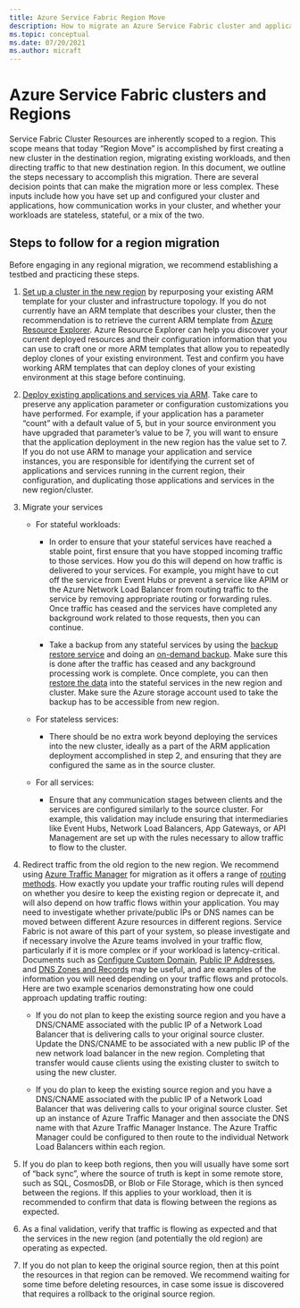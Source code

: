 ```yaml
---
title: Azure Service Fabric Region Move 
description: How to migrate an Azure Service Fabric cluster and applications to another region.
ms.topic: conceptual
ms.date: 07/20/2021
ms.author: micraft
---
```


# Azure Service Fabric clusters and Regions

Service Fabric Cluster Resources are inherently scoped to a region. This scope means that today “Region Move” is accomplished by first creating a new cluster in the destination region, migrating existing workloads, and then directing traffic to that new destination region. In this document, we outline the steps necessary to accomplish this migration. There are several decision points that can make the migration more or less complex. These inputs include how you have set up and configured your cluster and applications, how communication works in your cluster, and whether your workloads are stateless, stateful, or a mix of the two.  


## Steps to follow for a region migration

Before engaging in any regional migration, we recommend establishing a testbed and practicing these steps. 

1. [Set up a cluster in the new region](./service-fabric-cluster-creation-via-arm.md#use-your-own-custom-template) by repurposing your existing ARM template for your cluster and infrastructure topology. If you do not currently have an ARM template that describes your cluster, then the recommendation is to retrieve the current ARM template from [Azure Resource Explorer](https://resources.azure.com/). Azure Resource Explorer can help you discover your current deployed resources and their configuration information that you can use to craft one or more ARM templates that allow you to repeatedly deploy clones of your existing environment. Test and confirm you have working ARM templates that can deploy clones of your existing environment at this stage before continuing. 

2. [Deploy existing applications and services via ARM](service-fabric-application-arm-resource.md). Take care to preserve any application parameter or configuration customizations you have performed. For example, if your application has a parameter “count” with a default value of 5, but in your source environment you have upgraded that parameter’s value to be 7, you will want to ensure that the application deployment in the new region has the value set to 7. If you do not use ARM to manage your application and service instances, you are responsible for identifying the current set of applications and services running in the current region, their configuration, and duplicating those applications and services in the new region/cluster. 

3. Migrate your services  
   -  For stateful workloads: 
      * <p>In order to ensure that your stateful services have reached a stable point, first ensure that you have stopped incoming traffic to those services. How you do this will depend on how traffic is delivered to your services. For example, you might have to cut off the service from Event Hubs or prevent a service like APIM or the Azure Network Load Balancer from routing traffic to the service by removing appropriate routing or forwarding rules. Once traffic has ceased and the services have completed any background work related to those requests, then you can continue. </p>
      
      * Take a backup from any stateful services by using the [backup restore service](service-fabric-reliable-services-backup-restore.md) and doing an [on-demand backup](service-fabric-backup-restore-service-ondemand-backup.md). Make sure this is done after the traffic has ceased and any background processing work is complete. Once complete, you can then [restore the data](service-fabric-backup-restore-service-trigger-restore.md) into the stateful services in the new region and cluster. Make sure the Azure storage account used to take the backup has to be accessible from new region.

   -  For stateless services: 
      * <p>There should be no extra work beyond deploying the services into the new cluster, ideally as a part of the ARM application deployment accomplished in step 2, and ensuring that they are configured the same as in the source cluster.</p>

   -  For all services:  
      * <p>Ensure that any communication stages between clients and the services are configured similarly to the source cluster. For example, this validation may include ensuring that intermediaries like Event Hubs, Network Load Balancers, App Gateways, or API Management are set up with the rules necessary to allow traffic to flow to the cluster.</p>  

4. Redirect traffic from the old region to the new region. We recommend using [Azure Traffic Manager](../traffic-manager/traffic-manager-overview.md) for migration as it offers a range of [routing methods](../traffic-manager/traffic-manager-routing-methods.md). How exactly you update your traffic routing rules will depend on whether you desire to keep the existing region or deprecate it, and will also depend on how traffic flows within your application. You may need to investigate whether private/public IPs or DNS names can be moved between different Azure resources in different regions. Service Fabric is not aware of this part of your system, so please investigate and if necessary involve the Azure teams involved in your traffic flow, particularly if it is more complex or if your workload is latency-critical. Documents such as [Configure Custom Domain](../api-management/configure-custom-domain.md), [Public IP Addresses](../virtual-network/public-ip-addresses.md), and [DNS Zones and Records](../dns/dns-zones-records.md) may be useful, and are examples of the information you will need depending on your traffic flows and protocols. Here are two example scenarios demonstrating how one could approach updating traffic routing:  
   * If you do not plan to keep the existing source region and you have a DNS/CNAME associated with the public IP of a Network Load Balancer that is delivering calls to your original source cluster. Update the DNS/CNAME to be associated with a new public IP of the new network load balancer in the new region. Completing that transfer would cause clients using the existing cluster to switch to using the new cluster. 
  
   * If you do plan to keep the existing source region and you have a DNS/CNAME associated with the public IP of a Network Load Balancer that was delivering calls to your original source cluster. Set up an instance of Azure Traffic Manager and then associate the DNS name with that Azure Traffic Manager Instance. The Azure Traffic Manager could be configured to then route to the individual Network Load Balancers within each region. 

5. If you do plan to keep both regions, then you will usually have some sort of “back sync”, where the source of truth is kept in some remote store, such as SQL, CosmosDB, or Blob or File Storage, which is then synced between the regions. If this applies to your workload, then it is recommended to confirm that data is flowing between the regions as expected.  

6. As a final validation, verify that traffic is flowing as expected and that the services in the new region (and potentially the old region) are operating as expected. 

7. If you do not plan to keep the original source region, then at this point the resources in that region can be removed. We recommend waiting for some time before deleting resources, in case some issue is discovered that requires a rollback to the original source region.  
